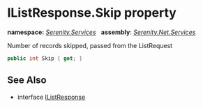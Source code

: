 # IListResponse.Skip property
**namespace:** *[Serenity.Services](../../README.md#serenity.services-namespace)*   **assembly**: *[Serenity.Net.Services](../../README.md)*

Number of records skipped, passed from the ListRequest

```csharp
public int Skip { get; }
```

## See Also

* interface [IListResponse](../IListResponse.md)